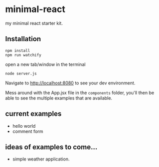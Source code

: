 # minimal-react
my minimal react starter kit.

## Installation

```
npm install
npm run watchify
```

open a new tab/window in the terminal

```
node server.js
```

Navigate to [http://localhost:8080](http://localhost:8080) to see your dev environment.

Mess around with the App.jsx file in the ```components``` folder, you'll then be able to see the multiple examples that are available.

## current examples

- hello world
- comment form

## ideas of examples to come...

- simple weather application.
